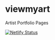# viewmyart
Artist Portfolio Pages

[![Netlify Status](https://api.netlify.com/api/v1/badges/d662363d-84f2-43e8-949b-66c155cb0da6/deploy-status)](https://app.netlify.com/sites/viewmyart/deploys)
